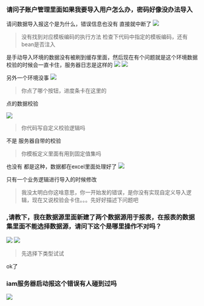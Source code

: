 ### 请问子账户管理里面如果我要导入用户怎么办，密码好像没办法导入

请问数据导入报这个是为什么，错误信息也没有  直接就中断了
![](https://img2020.cnblogs.com/blog/1231979/202004/1231979-20200409093044056-1122053066.png)

>没有找到对应模板编码的执行方法
>检查下代码中指定的模板编码，还有bean是否注入

是手动导入环境的数据没有被刷到缓存里面，然后现在有个问题就是这个环境数据校验的时候会一直卡住，服务器日志是这样的
![](https://img2020.cnblogs.com/blog/1231979/202004/1231979-20200409093127631-248567159.png)
![](https://img2020.cnblogs.com/blog/1231979/202004/1231979-20200409093133333-1918175235.png)

另外一个环境没事
![](https://img2020.cnblogs.com/blog/1231979/202004/1231979-20200409093139801-1397998605.png)


>你点了哪个按钮，进度条卡在这里的

点的数据校验

![](https://img2020.cnblogs.com/blog/1231979/202004/1231979-20200409093207741-2063077352.png)

>你代码写自定义校验逻辑吗

不是  服务器自带的校验

>你模板定义里面有用到固定值集吗

也没有  都是这种，数据都在excel里面处理好了
![](https://img2020.cnblogs.com/blog/1231979/202004/1231979-20200409093246865-1332974970.png)

只有一个业务逻辑进行导入的时候修改

>我没太明白你这啥意思，你一开始发的错误，是你没有实现自定义导入逻辑，现在又说校验会卡住。。。先好好描述下问题吧



### ,请教下，我在数据源里面新建了两个数据源用于报表，在报表的数据集里面不能选择数据源，请问下这个是哪里操作不对吗？
![](https://img2020.cnblogs.com/blog/1231979/202004/1231979-20200409092957960-1267757405.png)
![](https://img2020.cnblogs.com/blog/1231979/202004/1231979-20200409093004091-699063466.png)

>先选择下类型试试

ok了




### iam服务器启动报这个错误有人碰到过吗
![](https://img2020.cnblogs.com/blog/1231979/202004/1231979-20200409093331347-1857358688.png)
